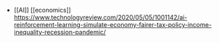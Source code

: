 - [[AI]] [[economics]] https://www.technologyreview.com/2020/05/05/1001142/ai-reinforcement-learning-simulate-economy-fairer-tax-policy-income-inequality-recession-pandemic/
